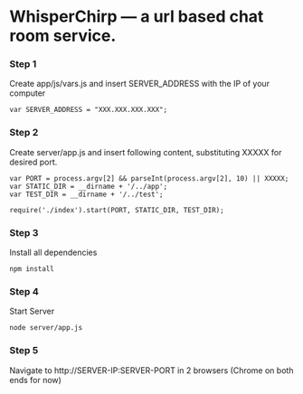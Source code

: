 # WhisperChirp — a url based chat room service.

### Step 1
Create app/js/vars.js and insert SERVER_ADDRESS with the IP of your computer

    var SERVER_ADDRESS = "XXX.XXX.XXX.XXX";

### Step 2
Create server/app.js and insert following content, substituting XXXXX for desired port.

    var PORT = process.argv[2] && parseInt(process.argv[2], 10) || XXXXX; 
    var STATIC_DIR = __dirname + '/../app'; 
    var TEST_DIR = __dirname + '/../test'; 
 
    require('./index').start(PORT, STATIC_DIR, TEST_DIR);


### Step 3
Install all dependencies

    npm install

### Step 4
Start Server
 
    node server/app.js


### Step 5
Navigate to http://SERVER-IP:SERVER-PORT in 2 browsers (Chrome on both ends for now)
